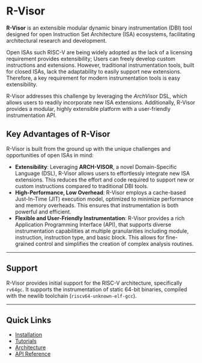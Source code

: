 # R-Visor

**R-Visor** is an extensible modular dynamic binary instrumentation (DBI) tool designed for open Instruction Set Architecture (ISA) ecosystems, facilitating architectural research and development.

Open ISAs such RISC-V are being widely adopted as the lack of a licensing requirement provides extensibility; Users can freely develop custom instructions and extensions. However, traditional instrumentation tools, built for closed ISAs, lack the adaptability to easily support new extensions. Therefore, a key requirement for modern instrumentation tools is easy extensibility.

R-Visor addresses this challenge by leveraging the *ArchVisor* DSL, which allows users to readily incorporate new ISA extensions. Additionally, R-Visor provides a modular, highly extensible platform with a user-friendly instrumentation API.   

## Key Advantages of R-Visor

R-Visor is built from the ground up with the unique challenges and opportunities of open ISAs in mind:

  * **Extensibility**: Leveraging **ARCH-VISOR**, a novel Domain-Specific Language (DSL), R-Visor allows users to effortlessly integrate new ISA extensions. This reduces the effort and code required to support new or custom instructions compared to traditional DBI tools.
  * **High-Performance, Low Overhead**: R-Visor employs a cache-based Just-In-Time (JIT) execution model, optimized to minimize performance and memory overheads. This ensures that instrumentation is both powerful and efficient.
  * **Flexible and User-Friendly Instrumentation**: R-Visor provides a rich Application Programming Interface (API), that supports diverse instrumentation capabilities at multiple granularities including module, instruction, instruction type, and basic block. This allows for fine-grained control and simplifies the creation of complex analysis routines.

-----

## Support

R-Visor provides initial support for the RISC-V architecture, specifically `rv64gc`. It supports the instrumentation of static 64-bit binaries, compiled with the newlib toolchain (`riscv64-unknown-elf-gcc`). 


-----

## Quick Links

- [Installation](installation)
- [Tutorials](tutorials/basic_example)
- [Architecture](design/architecture)
- [API Reference](API/r_visor)
<!-- - [Contributing Guide](contributing.md) -->
